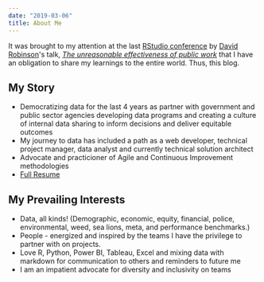 ```yaml
---
date: "2019-03-06"
title: About Me
---
```


It was brought to my attention at the last [RStudio conference](https://resources.rstudio.com/rstudio-conf-2019) by [David Robinson](https://twitter.com/@drob)'s talk, _[The unreasonable effectiveness of public work](https://resources.rstudio.com/rstudio-conf-2019/the-unreasonable-effectiveness-of-public-work)_ that I have an obligation to share my learnings to the entire world. Thus, this blog.

## My Story

- Democratizing data for the last 4 years as partner with government and public sector agencies developing data programs and creating a culture of internal data sharing to inform decisions and deliver equitable outcomes
- My journey to data has included a path as a web developer, technical project manager, data analyst and currently technical solution architect
- Advocate and practicioner of Agile and Continuous Improvement methodologies
- [Full Resume](/resume/resume.html)

## My Prevailing Interests

- Data, all kinds! (Demographic, economic, equity, financial, police, environmental, weed, sea lions, meta, and performance benchmarks.)
- People - energized and inspired by the teams I have the privilege to partner with on projects.
- Love R, Python, Power BI, Tableau, Excel and mixing data with markdown for communication to others and reminders to future me
- I am an impatient advocate for diversity and inclusivity on teams
